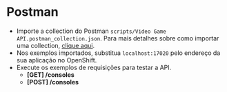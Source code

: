 # Postman

- Importe a collection do Postman `scripts/Video Game API.postman_collection.json`. Para mais detalhes sobre como importar uma collection, [clique aqui](https://learning.postman.com/docs/getting-started/importing-and-exporting/importing-data/#import-postman-data).
- Nos exemplos importados, substitua `localhost:17020` pelo endereço da sua aplicação no OpenShift.
- Execute os exemplos de requisições para testar a API.
  - **[GET] /consoles**
  - **[POST] /consoles**
